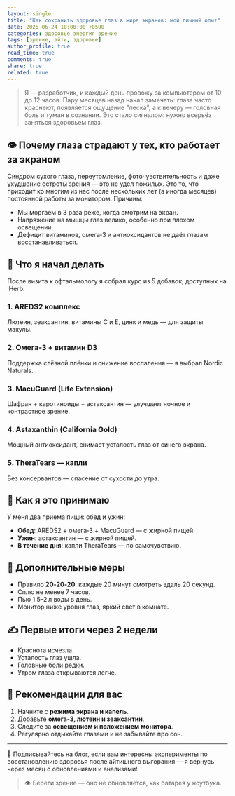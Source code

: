 ```yaml
---
layout: single
title: "Как сохранить здоровье глаз в мире экранов: мой личный опыт"
date: 2025-06-24 10:00:00 +0500
categories: здоровье энергия зрение
tags: [зрение, айти, здоровье]
author_profile: true
read_time: true
comments: true
share: true
related: true
---
```


> Я — разработчик, и каждый день провожу за компьютером от 10 до 12 часов. Пару месяцев назад начал замечать: глаза часто краснеют, появляется ощущение "песка", а к вечеру — головная боль и туман в сознании. Это стало сигналом: нужно всерьёз заняться здоровьем глаз.

## 👁 Почему глаза страдают у тех, кто работает за экраном

Синдром сухого глаза, переутомление, фоточувствительность и даже ухудшение остроты зрения — это не удел пожилых. Это то, что приходит ко многим из нас после нескольких лет (а иногда месяцев) постоянной работы за монитором. Причины:

- Мы моргаем в 3 раза реже, когда смотрим на экран.  
- Напряжение на мышцы глаз велико, особенно при плохом освещении.  
- Дефицит витаминов, омега‑3 и антиоксидантов не даёт глазам восстанавливаться.

## 🧪 Что я начал делать

После визита к офтальмологу я собрал курс из 5 добавок, доступных на iHerb:

### 1. AREDS2 комплекс  
Лютеин, зеаксантин, витамины C и E, цинк и медь — для защиты макулы.

### 2. Омега‑3 + витамин D3  
Поддержка слёзной плёнки и снижение воспаления — я выбрал Nordic Naturals.

### 3. MacuGuard (Life Extension)  
Шафран + каротиноиды + астаксантин — улучшает ночное и контрастное зрение.

### 4. Astaxanthin (California Gold)  
Мощный антиоксидант, снимает усталость глаз от синего экрана.

### 5. TheraTears — капли  
Без консервантов — спасение от сухости до утра.

## 📅 Как я это принимаю

У меня два приема пищи: обед и ужин:

- **Обед**: AREDS2 + омега‑3 + MacuGuard — с жирной пищей.  
- **Ужин**: астаксантин — с жирной пищей.  
- **В течение дня**: капли TheraTears — по самочувствию.

## 🔁 Дополнительные меры

- Правило **20‑20‑20**: каждые 20 минут смотреть вдаль 20 секунд.  
- Сплю не менее 7 часов.  
- Пью 1.5–2 л воды в день.  
- Монитор ниже уровня глаз, яркий свет в комнате.

## ✍️ Первые итоги через 2 недели

- Краснота исчезла.  
- Усталость глаз ушла.  
- Головные боли редки.  
- Утром глаза открываются легче.

## 📌 Рекомендации для вас

1. Начните с **режима экрана и капель**.  
2. Добавьте **омега-3, лютеин и зеаксантин**.  
3. Следите за **освещением и положением монитора**.  
4. Регулярно отдыхайте глазами и не забывайте про сон.

---

💬 Подписывайтесь на блог, если вам интересны эксперименты по восстановлению здоровья после айтишного выгорания — я вернусь через месяц с обновлениями и анализами!

> 👁️ Береги зрение — оно не обновляется, как батарея у ноутбука.
